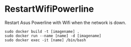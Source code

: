 # RestartWifiPowerline
Restart Asus Powerline with Wifi when the network is down.


```
sudo docker build -t [imagename] .
sudo docker run --name [name] -d [imagename]
sudo docker exec -it [name] /bin/bash
```
